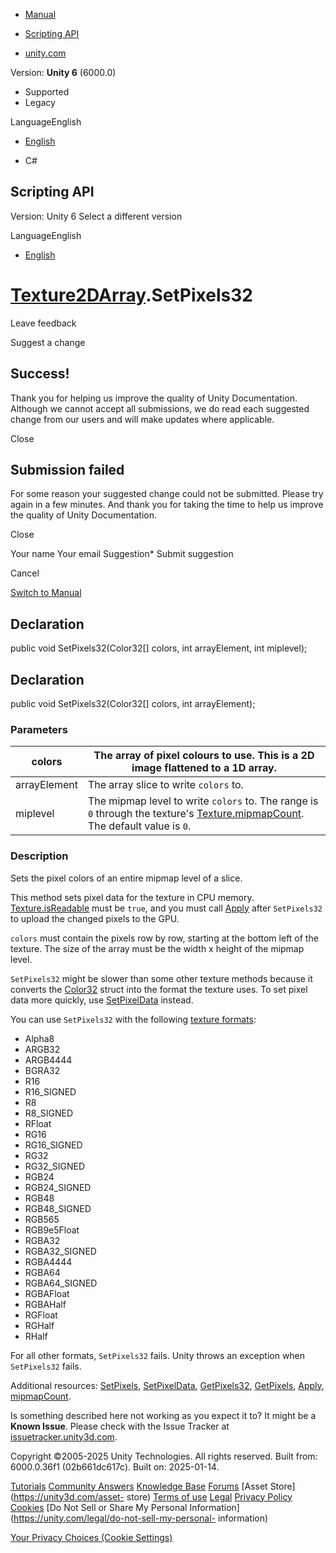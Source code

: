 [ ]()

  * [Manual](../Manual/index.html)
  * [Scripting API](../ScriptReference/index.html)

  * [unity.com](https://unity.com/)

Version: **Unity 6** (6000.0)

  * Supported
  * Legacy

LanguageEnglish

  * [English]()

  * C#

[ ](https://docs.unity3d.com)

## Scripting API

Version: Unity 6 Select a different version

LanguageEnglish

  * [English]()

#  [Texture2DArray](Texture2DArray.html).SetPixels32

Leave feedback

Suggest a change

## Success!

Thank you for helping us improve the quality of Unity Documentation. Although
we cannot accept all submissions, we do read each suggested change from our
users and will make updates where applicable.

Close

## Submission failed

For some reason your suggested change could not be submitted. Please <a>try
again</a> in a few minutes. And thank you for taking the time to help us
improve the quality of Unity Documentation.

Close

Your name Your email Suggestion* Submit suggestion

Cancel

[Switch to Manual](../Manual/class-Texture2DArray.html "Go to Texture2DArray
Component in the Manual")

## Declaration

public void SetPixels32(Color32[] colors, int arrayElement, int miplevel);

## Declaration

public void SetPixels32(Color32[] colors, int arrayElement);

### Parameters

colors | The array of pixel colours to use. This is a 2D image flattened to a 1D array.  
---|---  
arrayElement | The array slice to write `colors` to.  
miplevel | The mipmap level to write `colors` to. The range is `0` through the texture's [Texture.mipmapCount](Texture-mipmapCount.html). The default value is `0`.  
  
### Description

Sets the pixel colors of an entire mipmap level of a slice.

This method sets pixel data for the texture in CPU memory.
[Texture.isReadable](Texture-isReadable.html) must be `true`, and you must
call [Apply](Texture2DArray.Apply.html) after `SetPixels32` to upload the
changed pixels to the GPU.  
  
`colors` must contain the pixels row by row, starting at the bottom left of
the texture. The size of the array must be the width x height of the mipmap
level.  
  
`SetPixels32` might be slower than some other texture methods because it
converts the [Color32](Color32.html) struct into the format the texture uses.
To set pixel data more quickly, use
[SetPixelData](Texture2DArray.SetPixelData.html) instead.  
  
You can use `SetPixels32` with the following [texture
formats](TextureFormat.html):

  * Alpha8
  * ARGB32
  * ARGB4444
  * BGRA32
  * R16
  * R16_SIGNED
  * R8
  * R8_SIGNED
  * RFloat
  * RG16
  * RG16_SIGNED
  * RG32
  * RG32_SIGNED
  * RGB24
  * RGB24_SIGNED
  * RGB48
  * RGB48_SIGNED
  * RGB565
  * RGB9e5Float
  * RGBA32
  * RGBA32_SIGNED
  * RGBA4444
  * RGBA64
  * RGBA64_SIGNED
  * RGBAFloat
  * RGBAHalf
  * RGFloat
  * RGHalf
  * RHalf

For all other formats, `SetPixels32` fails. Unity throws an exception when
`SetPixels32` fails.  
  
Additional resources: [SetPixels](Texture2DArray.SetPixels.html),
[SetPixelData](Texture2DArray.SetPixelData.html),
[GetPixels32](Texture2DArray.GetPixels32.html),
[GetPixels](Texture2DArray.GetPixels.html),
[Apply](Texture2DArray.Apply.html), [mipmapCount](Texture-mipmapCount.html).

Is something described here not working as you expect it to? It might be a
**Known Issue**. Please check with the Issue Tracker at
[issuetracker.unity3d.com](https://issuetracker.unity3d.com).

Copyright ©2005-2025 Unity Technologies. All rights reserved. Built from:
6000.0.36f1 (02b661dc617c). Built on: 2025-01-14.

[Tutorials](https://unity3d.com/learn) [Community
Answers](https://answers.unity3d.com) [Knowledge
Base](https://support.unity3d.com/hc/en-us)
[Forums](https://forum.unity3d.com) [Asset Store](https://unity3d.com/asset-
store) [Terms of use](https://docs.unity3d.com/Manual/TermsOfUse.html)
[Legal](https://unity.com/legal) [Privacy
Policy](https://unity.com/legal/privacy-policy)
[Cookies](https://unity.com/legal/cookie-policy) [Do Not Sell or Share My
Personal Information](https://unity.com/legal/do-not-sell-my-personal-
information)

[Your Privacy Choices (Cookie Settings)](javascript:void\(0\);)

